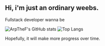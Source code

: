 ## Hi, i'm just an ordinary weebs.

Fullstack developer wanna be



![ArpTheF's GitHub stats](https://github-readme-stats.vercel.app/api?username=Ariffansyah&show_icons=true&theme=radical) ![Top Langs](https://github-readme-stats.vercel.app/api/top-langs/?username=Ariffansyah&layout=compact&theme=radical)


Hopefully, it will make more progress over time.
